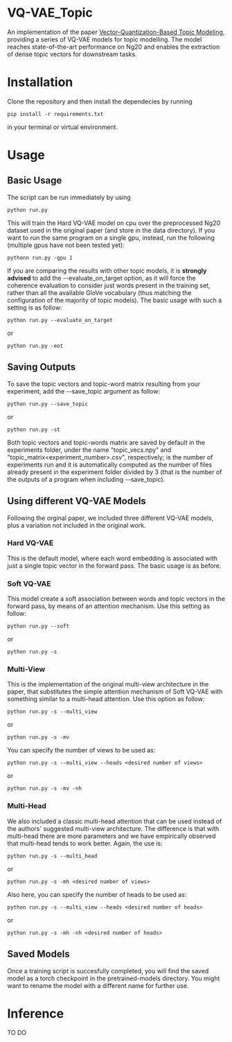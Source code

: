 # VQ-VAE_Topic
An implementation of the paper [Vector-Quantization-Based Topic Modeling](https://dl.acm.org/doi/10.1145/3450946), providing a series of VQ-VAE models for topic modelling. The model reaches state-of-the-art performance on Ng20 and enables the extraction of dense topic vectors for downstream tasks.
# Installation
Clone the repository and then install the dependecies by running
```
pip install -r requirements.txt
```
in your terminal or virtual environment.
# Usage
## Basic Usage
The script can be run immediately by using
```
python run.py
```
This will train the Hard VQ-VAE model on cpu over the preprocessed Ng20 dataset used in the original paper (and store in the data directory). If you want to run the same program on a single gpu, instead, run the following (multiple gpus have not been tested yet):
```
pythonn run.py -gpu 1
```
If you are comparing the results with other topic models, it is **strongly advised** to add the --evaluate_on_target option, as it will force the coherence evaluation to consider just words present in the training set, rather than all the available GloVe vocabulary (thus matching the configuration of the majority of topic models). The basic usage with such a setting is as follow:
```
python run.py --evaluate_on_target
```
or
```
python run.py -eot
```
## Saving Outputs
To save the topic vectors and topic-word matrix resulting from your experiment, add the --save_topic argument as follow:
```
python run.py --save_topic
```
or
```
python run.py -st
```
Both topic vectors and topic-words matrix are saved by default in the experiments folder, under the name "topic_vecs<experiment number>.npy" and "topic_matrix<experiment_number>.csv", respectively; <experiment number> is the number of experiments run and it is automatically computed as the number of files already present in the experiment folder divided by 3 (that is the number of the outputs of a program when including --save_topic).
## Using different VQ-VAE Models
Following the orginal paper, we included three different VQ-VAE models, plus a variation not included in the original work.
### Hard VQ-VAE
This is the default model, where each word embedding is associated with just a single topic vector in the forward pass. The basic usage is as before.
### Soft VQ-VAE
This model create a soft association between words and topic vectors in the forward pass, by means of an attention mechanism. Use this setting as follow:
```
python run.py --soft
```
or
```
python run.py -s
```
### Multi-View
This is the implementation of the original multi-view architecture in the paper, that substitutes the simple attention mechanism of Soft VQ-VAE with something similar to a multi-head attention. Use this option as follow:
```
python run.py -s --multi_view
```
or
```
python run.py -s -mv
```
You can specify the number of views to be used as:
```
python run.py -s --multi_view --heads <desired number of views>
```
or
```
python run.py -s -mv -nh
```
### Multi-Head
We also included a classic multi-head attention that can be used instead of the authors' suggested multi-view architecture. The difference is that with multi-head there are more parameters and we have empirically observed that multi-head tends to work better. Again, the use is:
```
python run.py -s --multi_head
```
or
```
python run.py -s -mh <desired number of views>
```
Also here, you can specify the number of heads to be used as:
```
python run.py -s --multi_view --heads <desired number of heads>
```
or
```
python run.py -s -mh -nh <desired number of heads>
```
## Saved Models
Once a training script is succesfully completed, you will find the saved model as a torch checkpoint in the pretrained-models directory. You might want to rename the model with a different name for further use.

# Inference
TO DO
